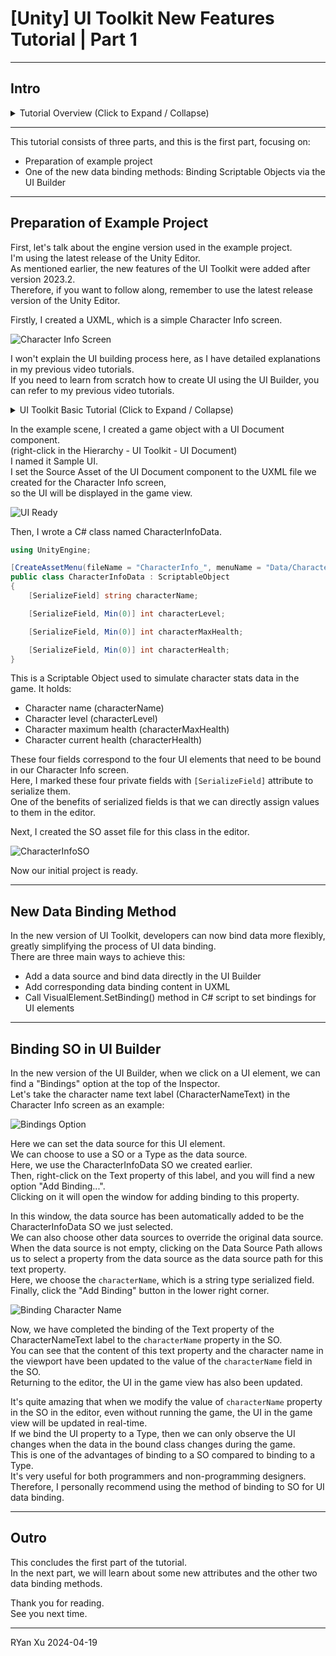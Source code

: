 # [Unity] UI Toolkit New Features Tutorial | Part 1

---

## Intro

<details>
<summary>Tutorial Overview (Click to Expand / Collapse)</summary>

Yes, indeed!  
The UI Toolkit in Unity introduced some key new features after version 2023.2.  
This tutorial will cover the most significant improvements, including:

- New data binding methods
- Simplified custom control creation
- Usage methods for some new attributes

This tutorial will provide detailed explanations of these new features through practical examples.

---

- [Example project files download](https://www.patreon.com/posts/unity-ui-toolkit-102677647?utm_medium=clipboard_copy&utm_source=copyLink&utm_campaign=postshare_creator&utm_content=join_link)

---

- Tutorial recording live stream:

    - Day 1:
        - [Bilibili](https://www.bilibili.com/video/BV1Pt421j7DX/)
        - [Patreon](https://www.patreon.com/posts/unity-ui-toolkit-102799835?utm_medium=clipboard_copy&utm_source=copyLink&utm_campaign=postshare_creator&utm_content=join_link)
    - Day 2:
        - [Bilibili](https://www.bilibili.com/video/BV13t421A7y5/)
        - [Patreon](https://www.patreon.com/posts/unity-ui-toolkit-102845772?utm_medium=clipboard_copy&utm_source=copyLink&utm_campaign=postshare_creator&utm_content=join_link)

---

- Tutorial Videos：

    - Part 1
        - [YouTube](https://youtu.be/cbQJq_O3ZEo)
        - [Bilibili](https://www.bilibili.com/video/BV1Jr421g7Lr/)
    - Part 2
        - [YouTube](https://youtu.be/eBda493MQHo)
        - [Bilibili](https://www.bilibili.com/video/BV1WD421T7oq/)
    - Part 3
        - [YouTube](https://youtu.be/Z9AVTt4zZck)
        - [Bilibili](https://www.bilibili.com/video/BV1Ui421Q7HP/)

</details>

---

This tutorial consists of three parts, and this is the first part, focusing on:

- Preparation of example project
- One of the new data binding methods: Binding Scriptable Objects via the UI Builder

---

## Preparation of Example Project

First, let's talk about the engine version used in the example project.  
I'm using the latest release of the Unity Editor.  
As mentioned earlier, the new features of the UI Toolkit were added after version 2023.2.  
Therefore, if you want to follow along, remember to use the latest release version of the Unity Editor.

Firstly, I created a UXML, which is a simple Character Info screen.

![Character Info Screen](../images/ui-toolkit-in-Unity-2023/UIToolkitInUnity2023-01.png)

I won't explain the UI building process here, as I have detailed explanations in my previous video tutorials.  
If you need to learn from scratch how to create UI using the UI Builder, you can refer to my previous video tutorials.

<details>
<summary>UI Toolkit Basic Tutorial (Click to Expand / Collapse)</summary>

- [YouTube](https://www.youtube.com/playlist?list=PLrn_k3ArwNC1l_upOeWPdfRyLcXBuE-tx)
- [Bilibili](https://www.bilibili.com/video/BV1pK411m7n9/)

</details>

In the example scene, I created a game object with a UI Document component.  
(right-click in the Hierarchy - UI Toolkit - UI Document)  
I named it Sample UI.  
I set the Source Asset of the UI Document component to the UXML file we created for the Character Info screen,  
so the UI will be displayed in the game view.

![UI Ready](../images/ui-toolkit-in-Unity-2023/UIToolkitInUnity2023-02.png)

Then, I wrote a C# class named CharacterInfoData.

```C#
using UnityEngine;

[CreateAssetMenu(fileName = "CharacterInfo_", menuName = "Data/Character Info")]
public class CharacterInfoData : ScriptableObject
{
    [SerializeField] string characterName;

    [SerializeField, Min(0)] int characterLevel;

    [SerializeField, Min(0)] int characterMaxHealth;

    [SerializeField, Min(0)] int characterHealth;
}
```

This is a Scriptable Object used to simulate character stats data in the game. It holds:

- Character name (characterName)
- Character level (characterLevel)
- Character maximum health (characterMaxHealth)
- Character current health (characterHealth)

These four fields correspond to the four UI elements that need to be bound in our Character Info screen.  
Here, I marked these four private fields with `[SerializeField]` attribute to serialize them.  
One of the benefits of serialized fields is that we can directly assign values to them in the editor.

Next, I created the SO asset file for this class in the editor.

![CharacterInfoSO](../images/ui-toolkit-in-Unity-2023/UIToolkitInUnity2023-03.png)

Now our initial project is ready.

---

## New Data Binding Method

In the new version of UI Toolkit, developers can now bind data more flexibly, greatly simplifying the process of UI data binding.  
There are three main ways to achieve this:

- Add a data source and bind data directly in the UI Builder
- Add corresponding data binding content in UXML
- Call VisualElement.SetBinding() method in C# script to set bindings for UI elements

---

## Binding SO in UI Builder

In the new version of the UI Builder, when we click on a UI element, we can find a "Bindings" option at the top of the Inspector.  
Let's take the character name text label (CharacterNameText) in the Character Info screen as an example:

![Bindings Option](../images/ui-toolkit-in-Unity-2023/UIToolkitInUnity2023-04.png)

Here we can set the data source for this UI element.  
We can choose to use a SO or a Type as the data source.  
Here, we use the CharacterInfoData SO we created earlier.  
Then, right-click on the Text property of this label, and you will find a new option "Add Binding...".  
Clicking on it will open the window for adding binding to this property.

In this window, the data source has been automatically added to be the CharacterInfoData SO we just selected.  
We can also choose other data sources to override the original data source.  
When the data source is not empty, clicking on the Data Source Path allows us to select a property from the data source as the data source path for this text property.  
Here, we choose the `characterName`, which is a string type serialized field.  
Finally, click the "Add Binding" button in the lower right corner.

![Binding Character Name](../images/ui-toolkit-in-Unity-2023/UIToolkitInUnity2023-05.png)

Now, we have completed the binding of the Text property of the CharacterNameText label to the `characterName` property in the SO.  
You can see that the content of this text property and the character name in the viewport have been updated to the value of the `characterName` field in the SO.  
Returning to the editor, the UI in the game view has also been updated.

It's quite amazing that when we modify the value of `characterName` property in the SO in the editor, even without running the game, the UI in the game view will be updated in real-time.  
If we bind the UI property to a Type, then we can only observe the UI changes when the data in the bound class changes during the game.  
This is one of the advantages of binding to a SO compared to binding to a Type.  
It's very useful for both programmers and non-programming designers.  
Therefore, I personally recommend using the method of binding to SO for UI data binding.

---

## Outro

This concludes the first part of the tutorial.  
In the next part, we will learn about some new attributes and the other two data binding methods.

Thank you for reading.  
See you next time.

---

RYan Xu 2024-04-19
